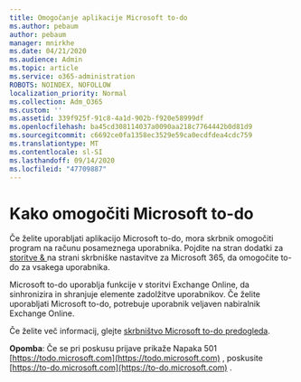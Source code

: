 ```yaml
---
title: Omogočanje aplikacije Microsoft to-do
ms.author: pebaum
author: pebaum
manager: mnirkhe
ms.date: 04/21/2020
ms.audience: Admin
ms.topic: article
ms.service: o365-administration
ROBOTS: NOINDEX, NOFOLLOW
localization_priority: Normal
ms.collection: Adm_O365
ms.custom: ''
ms.assetid: 339f925f-91c8-4a1d-902b-f920e58999df
ms.openlocfilehash: ba45cd308114037a0090aa218c7764442b0d81d9
ms.sourcegitcommit: c6692ce0fa1358ec3529e59ca0ecdfdea4cdc759
ms.translationtype: MT
ms.contentlocale: sl-SI
ms.lasthandoff: 09/14/2020
ms.locfileid: "47709887"
---
```

# <a name="how-to-enable-microsoft-to-do"></a>Kako omogočiti Microsoft to-do

Če želite uporabljati aplikacijo Microsoft to-do, mora skrbnik omogočiti program na računu posameznega uporabnika. Pojdite na stran dodatki za [storitve &amp; ](https://portal.office.com/adminportal/home#/Settings/ServicesAndAddIns) na strani skrbniške nastavitve za Microsoft 365, da omogočite to-do za vsakega uporabnika.
  
Microsoft to-do uporablja funkcije v storitvi Exchange Online, da sinhronizira in shranjuje elemente zadolžitve uporabnikov. Če želite uporabljati Microsoft to-do, potrebuje uporabnik veljaven nabiralnik Exchange Online.
  
Če želite več informacij, glejte [skrbništvo Microsoft to-do predogleda](https://support.office.com/article/490c1a8c-2333-4952-8125-841afadb9620.aspx).
  
 **Opomba**: Če se pri poskusu prijave prikaže Napaka 501 [https://todo.microsoft.com](https://todo.microsoft.com) , poskusite [https://to-do.microsoft.com](https://to-do.microsoft.com) .
  

